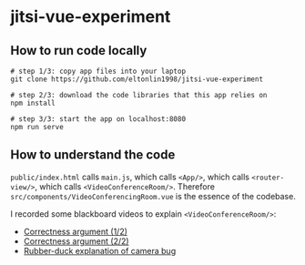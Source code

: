 # jitsi-vue-experiment

## How to run code locally
```
# step 1/3: copy app files into your laptop
git clone https://github.com/eltonlin1998/jitsi-vue-experiment

# step 2/3: download the code libraries that this app relies on
npm install 

# step 3/3: start the app on localhost:8080
npm run serve
```

## How to understand the code
`public/index.html` calls `main.js`, which calls `<App/>`, which calls `<router-view/>`, which calls `<VideoConferenceRoom/>`. 
Therefore `src/components/VideoConferencingRoom.vue` is the essence of the codebase.

I recorded some blackboard videos to explain `<VideoConferenceRoom/>`:
  - [Correctness argument (1/2)](https://explain-latest.firebaseapp.com/explanation/SylZBcwi4b868H1q8eGJ/class/mDbUrvjy4pe8Q5s5wyoD)
  - [Correctness argument (2/2)](https://explain-latest.firebaseapp.com/explanation/qBeQGho7HDSJ1brHMKdU/class/mDbUrvjy4pe8Q5s5wyoD)
  - [Rubber-duck explanation of camera bug](https://explain-latest.firebaseapp.com/explanation/W4tWFf6BBpLOFaLnL0mm/class/mDbUrvjy4pe8Q5s5wyoD)
